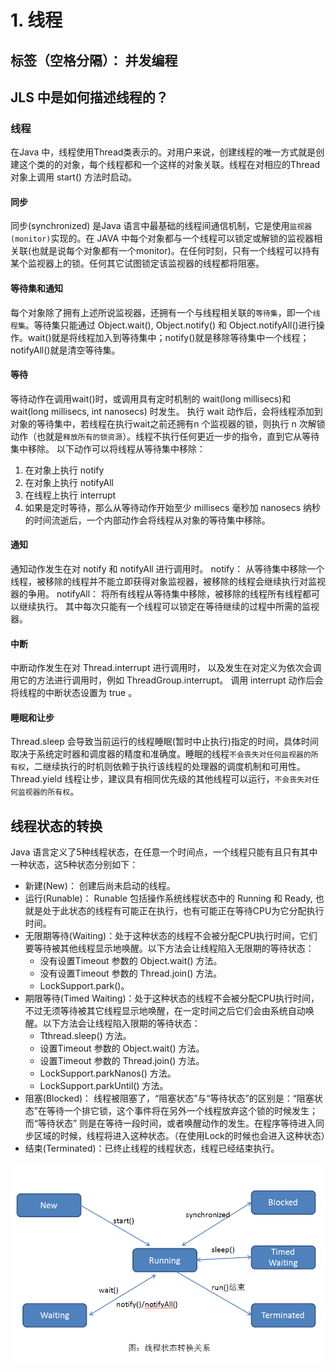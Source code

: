 ﻿# 1. 线程
标签（空格分隔）： 并发编程
---
## **JLS 中是如何描述线程的？** 
### **线程**
在Java 中，线程使用Thread类表示的。对用户来说，创建线程的唯一方式就是创建这个类的的对象，每个线程都和一个这样的对象关联。线程在对相应的Thread 对象上调用 start() 方法时启动。
#### **同步**
同步(synchronized) 是Java 语言中最基础的线程间通信机制，它是使用`监视器(monitor)`实现的。在 JAVA 中每个对象都与一个线程可以锁定或解锁的监视器相关联(也就是说每个对象都有一个monitor)。在任何时刻，只有一个线程可以持有某个监视器上的锁。任何其它试图锁定该监视器的线程都将阻塞。
#### **等待集和通知**
每个对象除了拥有上述所说监视器，还拥有一个与线程相关联的`等待集`，即一个`线程集`。等待集只能通过 Object.wait(), Object.notify() 和 Object.notifyAll()进行操作。wait()就是将线程加入到等待集中；notify()就是移除等待集中一个线程； notifyAll()就是清空等待集。
#### **等待**
等待动作在调用wait()时，或调用具有定时机制的 wait(long millisecs)和 wait(long millisecs, int nanosecs) 时发生。
执行 wait 动作后，会将线程添加到对象的等待集中，若线程在执行wait之前还拥有n 个监视器的锁，则执行 n 次解锁动作（也就是`释放所有的锁资源`）。线程不执行任何更近一步的指令，直到它从等待集中移除。
以下动作可以将线程从等待集中移除：
1. 在对象上执行 notify
2. 在对象上执行 notifyAll
3. 在线程上执行 interrupt
4. 如果是定时等待，那么从等待动作开始至少 millisecs 毫秒加 nanosecs 纳秒的时间流逝后，一个内部动作会将线程从对象的等待集中移除。
#### **通知**    
通知动作发生在对 notify 和 notifyAll 进行调用时。
notify： 从等待集中移除一个线程，被移除的线程并不能立即获得对象监视器，被移除的线程会继续执行对监视器的争用。
notifyAll： 将所有线程从等待集中移除，被移除的线程所有线程都可以继续执行。
其中每次只能有一个线程可以锁定在等待继续的过程中所需的监视器。
#### **中断**
中断动作发生在对 Thread.interrupt 进行调用时， 以及发生在对定义为依次会调用它的方法进行调用时，例如 ThreadGroup.interrupt。
调用 interrupt 动作后会将线程的中断状态设置为 true 。
#### **睡眠和让步**
Thread.sleep 会导致当前运行的线程睡眠(暂时中止执行)指定的时间，具体时间取决于系统定时器和调度器的精度和准确度。睡眠的线程`不会丧失对任何监视器的所有权`，二继续执行的时机则依赖于执行该线程的处理器的调度机制和可用性。
Thread.yield 线程让步，建议具有相同优先级的其他线程可以运行，`不会丧失对任何监视器的所有权`。

## **线程状态的转换**
Java 语言定义了5种线程状态，在任意一个时间点，一个线程只能有且只有其中一种状态，这5种状态分别如下：

+ 新建(New)： 创建后尚未启动的线程。
+ 运行(Runable)： Runable 包括操作系统线程状态中的 Running 和 Ready, 也就是处于此状态的线程有可能正在执行，也有可能正在等待CPU为它分配执行时间。
+ 无限期等待(Waiting)：处于这种状态的线程不会被分配CPU执行时间，它们要等待被其他线程显示地唤醒。以下方法会让线程陷入无限期的等待状态：
    + 没有设置Timeout 参数的 Object.wait() 方法。
    + 没有设置Timeout 参数的 Thread.join() 方法。
    + LockSupport.park()。
+ 期限等待(Timed Waiting)：处于这种状态的线程不会被分配CPU执行时间，不过无须等待被其它线程显示地唤醒，在一定时间之后它们会由系统自动唤醒。以下方法会让线程陷入限期的等待状态：
    + Tthread.sleep() 方法。
    + 设置Timeout 参数的 Object.wait() 方法。
    + 设置Timeout 参数的 Thread.join() 方法。
    + LockSupport.parkNanos() 方法。
    + LockSupport.parkUntil() 方法。
+ 阻塞(Blocked)： 线程被阻塞了，“阻塞状态”与“等待状态”的区别是：“阻塞状态”在等待一个排它锁，这个事件将在另外一个线程放弃这个锁的时候发生；而“等待状态” 则是在等待一段时间，或者唤醒动作的发生。在程序等待进入同步区域的时候，线程将进入这种状态。（在使用Lock的时候也会进入这种状态）
+ 结束(Terminated)：已终止线程的线程状态，线程已经结束执行。

![此处输入图片的描述][1]


  [1]: https://github.com/FarmerShao/treasure/blob/master/%E5%B9%B6%E5%8F%91%E7%BC%96%E7%A8%8B/%E7%BA%BF%E7%A8%8B%E7%8A%B6%E6%80%81%E8%BD%AC%E6%8D%A2%E5%85%B3%E7%B3%BB.png
